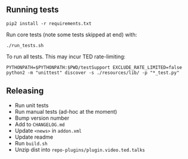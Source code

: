 ## Running tests

`pip2 install -r requirements.txt`

Run core tests (note some tests skipped at end) with:

`./run_tests.sh`

To run all tests. This may incur TED rate-limiting:

`PYTHONPATH=$PYTHONPATH:$PWD/testSupport EXCLUDE_RATE_LIMITED=false python2 -m "unittest" discover -s ./resources/lib/ -p "*_test.py"`

## Releasing

- Run unit tests
- Run manual tests (ad-hoc at the moment)
- Bump version number
- Add to `CHANGELOG.md`
- Update `<news>` in `addon.xml`
- Update readme
- Run `build.sh`
- Unzip dist into `repo-plugins/plugin.video.ted.talks`
